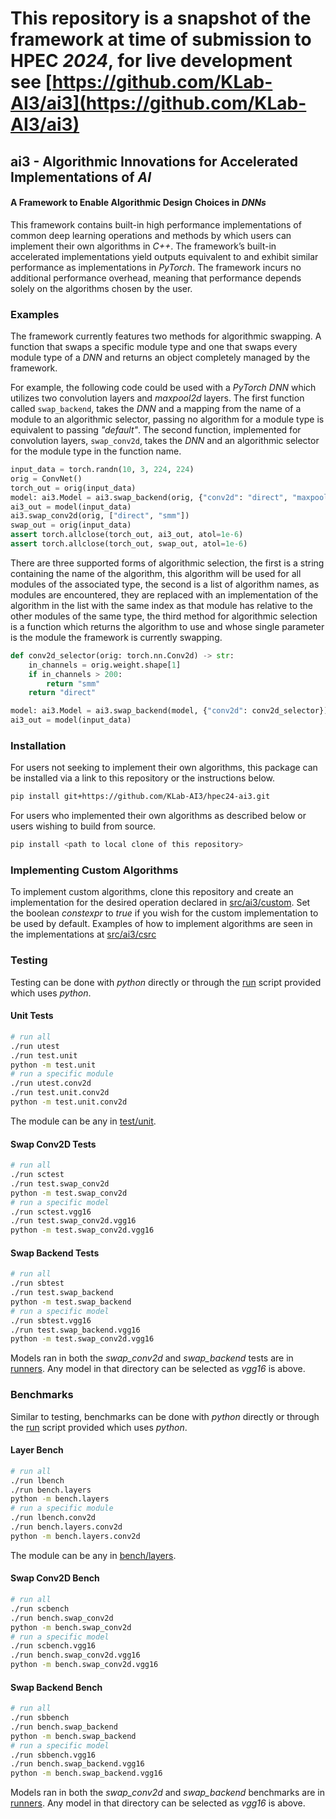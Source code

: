 # This repository is a snapshot of the framework at time of submission to HPEC *2024*, for live development see [https://github.com/KLab-AI3/ai3](https://github.com/KLab-AI3/ai3)

## ai3 - Algorithmic Innovations for Accelerated Implementations of *AI*

#### A Framework to Enable Algorithmic Design Choices in *DNNs*

This framework contains built-in high performance implementations of common deep learning operations and methods by which users can implement their own algorithms in *C++*. The framework’s built-in accelerated implementations yield outputs equivalent to and exhibit similar performance as implementations in *PyTorch*. The framework incurs no additional performance overhead, meaning that performance depends solely on the algorithms chosen by the user.

### Examples
The framework currently features two methods for algorithmic swapping. A function that swaps a specific module type and one that swaps every module type of a *DNN* and returns an object completely managed by the framework.

For example, the following code could be used with a *PyTorch* *DNN* which utilizes two convolution layers and *maxpool2d* layers. The first function called ```swap_backend```, takes the *DNN* and a mapping from the name of a module to an algorithmic selector, passing no algorithm for a module type is equivalent to passing *"default"*. The second function, implemented for convolution layers, ```swap_conv2d```, takes the *DNN* and an algorithmic selector for the module type in the function name.
```python
input_data = torch.randn(10, 3, 224, 224)
orig = ConvNet()
torch_out = orig(input_data)
model: ai3.Model = ai3.swap_backend(orig, {"conv2d": "direct", "maxpool2d": "default"})
ai3_out = model(input_data)
ai3.swap_conv2d(orig, ["direct", "smm"])
swap_out = orig(input_data)
assert torch.allclose(torch_out, ai3_out, atol=1e-6)
assert torch.allclose(torch_out, swap_out, atol=1e-6)
```
There are three supported forms of algorithmic selection, the first is a string containing the name of the algorithm, this algorithm will be used for all modules of the associated type, the second is a list of algorithm names, as modules are encountered, they are replaced with an implementation of the algorithm in the list with the same index as that module has relative to the other modules of the same type, the third method for algorithmic selection is a function which returns the algorithm to use and whose single parameter is the module the framework is currently swapping.
```python
def conv2d_selector(orig: torch.nn.Conv2d) -> str:
    in_channels = orig.weight.shape[1]
    if in_channels > 200:
        return "smm"
    return "direct"

model: ai3.Model = ai3.swap_backend(model, {"conv2d": conv2d_selector})
ai3_out = model(input_data)
```

### Installation
For users not seeking to implement their own algorithms, this package can be installed via a link to this repository or the instructions below.
```sh
pip install git+https://github.com/KLab-AI3/hpec24-ai3.git
```

For users who implemented their own algorithms as described below or users wishing to build from source.
```sh
pip install <path to local clone of this repository>
```

### Implementing Custom Algorithms
To implement custom algorithms, clone this repository and create an implementation for the desired operation declared in [src/ai3/custom](./src/ai3/custom). Set the boolean *constexpr* to *true* if you wish for the custom implementation to be used by default. Examples of how to implement algorithms are seen in the implementations at [src/ai3/csrc](./src/ai3/csrc)

### Testing
Testing can be done with *python* directly or through the [run](./run) script provided which uses *python*.

#### Unit Tests
```sh
# run all
./run utest
./run test.unit
python -m test.unit
# run a specific module
./run utest.conv2d
./run test.unit.conv2d
python -m test.unit.conv2d
```
The module can be any in [test/unit](./test/unit).

#### Swap Conv2D Tests
```sh
# run all
./run sctest
./run test.swap_conv2d
python -m test.swap_conv2d
# run a specific model
./run sctest.vgg16
./run test.swap_conv2d.vgg16
python -m test.swap_conv2d.vgg16
```

#### Swap Backend Tests
```sh
# run all
./run sbtest
./run test.swap_backend
python -m test.swap_backend
# run a specific model
./run sbtest.vgg16
./run test.swap_backend.vgg16
python -m test.swap_conv2d.vgg16
```

Models ran in both the *swap_conv2d* and *swap_backend* tests are in [runners](./runners). Any model in that directory can be selected as *vgg16* is above.

### Benchmarks

Similar to testing, benchmarks can be done with *python* directly or through the [run](./run) script provided which uses *python*.

#### Layer Bench
```sh
# run all
./run lbench
./run bench.layers
python -m bench.layers
# run a specific module
./run lbench.conv2d
./run bench.layers.conv2d
python -m bench.layers.conv2d
```
The module can be any in [bench/layers](./bench/layers).

#### Swap Conv2D Bench
```sh
# run all
./run scbench
./run bench.swap_conv2d
python -m bench.swap_conv2d
# run a specific model
./run scbench.vgg16
./run bench.swap_conv2d.vgg16
python -m bench.swap_conv2d.vgg16
```

#### Swap Backend Bench
```sh
# run all
./run sbbench
./run bench.swap_backend
python -m bench.swap_backend
# run a specific model
./run sbbench.vgg16
./run bench.swap_backend.vgg16
python -m bench.swap_backend.vgg16
```

Models ran in both the *swap_conv2d* and *swap_backend* benchmarks are in [runners](./runners). Any model in that directory can be selected as *vgg16* is above.
